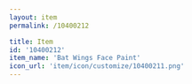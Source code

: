 ```yaml
---
layout: item
permalink: /10400212

title: Item
id: '10400212'
item_name: 'Bat Wings Face Paint'
icon_url: 'item/icon/customize/10400211.png'
---
```

